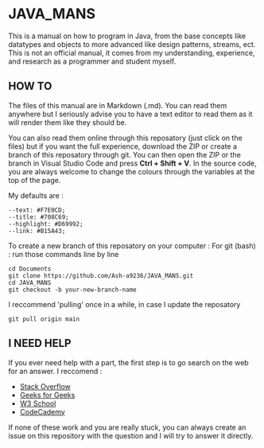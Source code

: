# JAVA_MANS

This is a manual on how to program in Java, from the base concepts like datatypes and objects to more advanced like design patterns, streams, ect. 
This is not an official manual, it comes from my understanding, experience, and research as a programmer and student myself.

## HOW TO

The files of this manual are in Markdown (.md). You can read them anywhere but I seriously advise you to have a text editor to read them as it will render them like they should be.

You can also read them online through this reposatory (just click on the files) but if you want the full experience, download the ZIP or create a branch of this reposatory through git. You can then open the ZIP or the branch in Visual Studio Code and press **Ctrl + Shift + V**. In the source code, you are always welcome to change the colours through the variables at the top of the page. 

My defaults are :

    --text: #F7E0CD;
    --title: #708C69;
    --highlight: #D69992;
    --link: #B15A43;

To create a new branch of this reposatory on your computer :
For git (bash) : run those commands line by line

```console
cd Documents
git clone https://github.com/Ash-a9236/JAVA_MANS.git
cd JAVA_MANS
git checkout -b your-new-branch-name
```

I reccommend 'pulling' once in a while, in case I update the reposatory
```console
git pull origin main
```


## I NEED HELP

If you ever need help with a part, the first step is to go search on the web for an answer.
I reccomend :
* <a href="https://stackoverflow.com/questions">Stack Overflow</a>
* <a href="https://www.geeksforgeeks.org/">Geeks for Geeks</a>
* <a href="https://www.w3schools.com/">W3 School</a>
* <a href="https://www.codecademy.com/">CodeCademy</a>

If none of these work and you are really stuck, you can always create an issue on this repository with the question and I will try to answer it directly.


